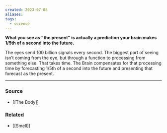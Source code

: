 ```yaml
---
created: 2023-07-08
aliases: 
tags:
  - science
---
```

**What you see as "the present" is actually a prediction your brain makes 1/5th of a second into the future.**

The eyes send 100 billion signals every second. The biggest part of seeing isn’t coming from the eye, but through a function to processing from something else. That takes time. The Brain compensates for that processing time by forecasting 1/5th of a second into the future and presenting that forecast as the present. 

****
### Source
- [[The Body]]

### Related
- [[Smell]]